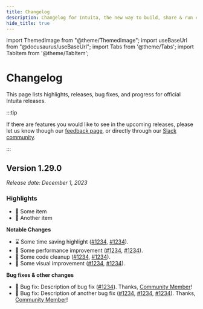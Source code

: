 ```yaml
---
title: Changelog
description: Changelog for Intuita, the new way to build, share & run code automations at any scale.
hide_title: true
---
```


import ThemedImage from "@theme/ThemedImage";
import useBaseUrl from "@docusaurus/useBaseUrl";
import Tabs from '@theme/Tabs';
import TabItem from '@theme/TabItem';

<head>
  <meta property='og:title' content='Intuita Changelog'/>
  <meta property='og:description' content='Changelog for Intuita, the new way to build, share & run code automations at any scale.'/>
  <meta name='og:image' content='https://raw.githubusercontent.com/intuita-inc/intuita-docs/main/static/img/docs/changelog-og.jpg'/>
  <meta property='og:image' content='https://raw.githubusercontent.com/intuita-inc/intuita-docs/main/static/img/docs/changelog-og.jpg'/>
  
  <meta name='twitter:card' content='summary_large_image'/>
  <meta name='twitter:image' content='https://raw.githubusercontent.com/intuita-inc/intuita-docs/main/static/img/docs/changelog-og.jpg'/>
</head>

# Changelog

This page lists highlights, releases, bug fixes, and progress for official Intuita releases.

:::tip

If there are features you would like to see in the upcoming releases, please let us know though our [feedback page](https://feedback.intuita.io), or directly through our [Slack community](https://intuita.io/community).

:::

## Version 1.29.0

_Release date: December 1, 2023_

### **Highlights**

-   🔲 Some item
-   🐍 Another item

**Notable Changes**

-   ⌛ Some time saving highlight ([#1234](https://github.com), [#1234](https://github.com)).
-   🏃 Some performance improvement ([#1234](https://github.com), [#1234](https://github.com)).
-   🛁 Some code cleanup ([#1234](https://github.com), [#1234](https://github.com)).
-   💅 Some visual improvement ([#1234](https://github.com), [#1234](https://github.com)).

**Bug fixes & other changes**

-   🦗 Bug fix: Description of bug fix ([#1234](https://github.com/)). Thanks, [Community Member](https://github.com)!
-   🦎 Bug fix: Description of another bug fix ([#1234](https://github.com/), [#1234](https://github.com/), [#1234](https://github.com/)). Thanks, [Community Member](https://github.com)!
